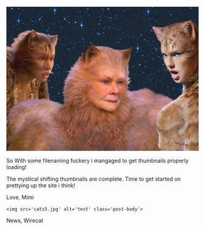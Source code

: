 <!-- Title of the post-->
<title><h1>Post sorting test 1</h1></title>

<!--Path to the thumbnail pic-->
<thumbnail><img src='cats5.jpg' class='thumbnail'></thumbnail>

<!--Summary of the main content of the post. should be two sentences MAX!-->
<summary>
    So With some filenaming fuckery i mangaged to get thumbnails properly loading!
</summary>

<!--Main content of the post. Pics should contain their file path just like the thumbnail -->
<content>
    <p>The mystical shifting thumbnails are complete. Time to get started on prettying up the site i think!
    </p>
    <div><p>Love, Mimi</p></div>

    <img src='cats5.jpg' alt='test' class='post-body'>
</content>


<!-- Tags for the post. Should be comma seperated values or a python formatted list-->
<tags>News, Wirecat</tags>